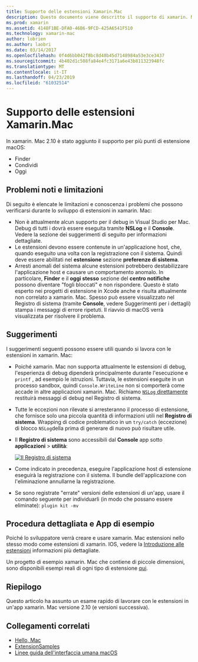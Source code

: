 ```yaml
---
title: Supporto delle estensioni Xamarin.Mac
description: Questo documento viene descritto il supporto di xamarin. Mac per le estensioni di ricerca, condivisione e la data odierna. Esamina le limitazioni e problemi noti, i collegamenti a un'app di esempio e procedura dettagliata e vengono forniti suggerimenti per l'uso di estensioni.
ms.prod: xamarin
ms.assetid: 4148F1BE-DFA0-46B6-9FCD-425A6541F510
ms.technology: xamarin-mac
author: lobrien
ms.author: laobri
ms.date: 03/14/2017
ms.openlocfilehash: 0f4d6bb042f8bc8d48b45d7148984a53e3ce3437
ms.sourcegitcommit: 4b402d1c508fa84e4fc3171a6e43b811323948fc
ms.translationtype: MT
ms.contentlocale: it-IT
ms.lasthandoff: 04/23/2019
ms.locfileid: "61032514"
---
```

# <a name="xamarinmac-extension-support"></a>Supporto delle estensioni Xamarin.Mac

In xamarin. Mac 2.10 è stato aggiunto il supporto per più punti di estensione macOS:

- Finder
- Condividi
- Oggi

<a name="Limitations-and-Known-Issues" />

## <a name="limitations-and-known-issues"></a>Problemi noti e limitazioni

Di seguito è elencate le limitazioni e conoscenza i problemi che possono verificarsi durante lo sviluppo di estensioni in xamarin. Mac:

* Non è attualmente alcun supporto per il debug in Visual Studio per Mac. Debug di tutti i dovrà essere eseguita tramite **NSLog** e il **Console**. Vedere la sezione dei suggerimenti di seguito per informazioni dettagliate.
* Le estensioni devono essere contenute in un'applicazione host, che, quando eseguito una volta con la registrazione con il sistema. Quindi deve essere abilitati nel **estensione** sezione **preferenze di sistema**. 
* Arresti anomali del sistema alcune estensioni potrebbero destabilizzare l'applicazione host e causare un comportamento anomalo. In particolare, **Finder** e il **oggi stesso** sezione del **centro notifiche** possono diventare "fogli bloccati" e non rispondere. Questo è stato esperto nei progetti di estensione in Xcode anche e risulta attualmente non correlato a xamarin. Mac. Spesso può essere visualizzato nel Registro di sistema (tramite **Console**, vedere Suggerimenti per i dettagli) stampa i messaggi di errore ripetuti. Il riavvio di macOS verrà visualizzata per risolvere il problema.

<a name="Tips" />

## <a name="tips"></a>Suggerimenti

I suggerimenti seguenti possono essere utili quando si lavora con le estensioni in xamarin. Mac:

- Poiché xamarin. Mac non supporta attualmente le estensioni di debug, l'esperienza di debug dipenderà principalmente durante l'esecuzione e `printf` , ad esempio le istruzioni. Tuttavia, le estensioni eseguite in un processo sandbox, quindi `Console.WriteLine` non si comporterà come accade in altre applicazioni xamarin. Mac. Richiamo [ `NSLog` direttamente](https://gist.github.com/chamons/e2e409013a449cfbe1f2fbe5547f6554) restituirà messaggi di debug nel Registro di sistema.
- Tutte le eccezioni non rilevate si arresteranno il processo di estensione, che fornisce solo una piccola quantità di informazioni utili nel **Registro di sistema**. Wrapping di codice problematico in un `try/catch` (eccezione) di blocco `NSLog`della prima di generare di nuovo può risultare utile.
- Il **Registro di sistema** sono accessibili dal **Console** app sotto **applicazioni** > **utilità**:

    [![](extensions-images/extension02.png "Il Registro di sistema")](extensions-images/extension02.png#lightbox)
- Come indicato in precedenza, eseguire l'applicazione host di estensione eseguirà la registrazione con il sistema. Il bundle dell'applicazione con l'eliminazione annullarne la registrazione. 
- Se sono registrate "errate" versioni delle estensioni di un'app, usare il comando seguente per individuarli (in modo che possano essere eliminate): `plugin kit -mv`


<a name="Walkthrough-and-Sample-App" />

## <a name="walkthrough-and-sample-app"></a>Procedura dettagliata e App di esempio

Poiché lo sviluppatore verrà creare e usare xamarin. Mac estensioni nello stesso modo come estensioni di xamarin. IOS, vedere la [Introduzione alle estensioni](~/ios/platform/extensions.md) informazioni più dettagliate.

Un progetto di esempio xamarin. Mac che contiene di piccole dimensioni, sono disponibili esempi reali di ogni tipo di estensione [qui](https://developer.xamarin.com/samples/mac/ExtensionSamples/).

<a name="Summary" />

## <a name="summary"></a>Riepilogo

Questo articolo ha assunto un esame rapido di lavorare con le estensioni in un'app xamarin. Mac versione 2.10 (e versioni successiva).

## <a name="related-links"></a>Collegamenti correlati

- [Hello, Mac](~/mac/get-started/hello-mac.md)
- [ExtensionSamples](https://developer.xamarin.com/samples/mac/ExtensionSamples/)
- [Linee guida dell'interfaccia umana macOS](https://developer.apple.com/design/human-interface-guidelines/macos/overview/themes/)
